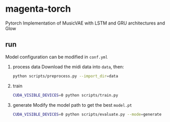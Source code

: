 # magenta-torch
Pytorch Implementation of MusicVAE with LSTM and GRU architectures and Glow

## run
Model configuration can be modified in `conf.yml`
1. process data
Download the midi data into `data`, then:
    ```bash
    python scripts/preprocess.py --import_dir=data
    ```
2. train
    ```bash
    CUDA_VISIBLE_DEVICES=0 python scripts/train.py
    ```
3. generate
Modify the model path to get the best `model.pt`
    ```bash
    CUDA_VISIBLE_DEVICES=0 python scripts/evaluate.py --mode=generate
    ```